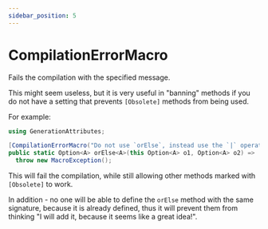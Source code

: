 ```yaml
---
sidebar_position: 5
---
```


# CompilationErrorMacro

Fails the compilation with the specified message.

This might seem useless, but it is very useful in "banning" methods if you do not have a setting that prevents `[Obsolete]` methods from being used.

For example:
```cs
using GenerationAttributes;

[CompilationErrorMacro("Do not use `orElse`, instead use the `|` operator.")]
public static Option<A> orElse<A>(this Option<A> o1, Option<A> o2) =>
  throw new MacroException();
```

This will fail the compilation, while still allowing other methods marked with `[Obsolete]` to work.

In addition - no one will be able to define the `orElse` method with the same signature, because it is already
defined, thus it will prevent them from thinking "I will add it, because it seems like a great idea!".
